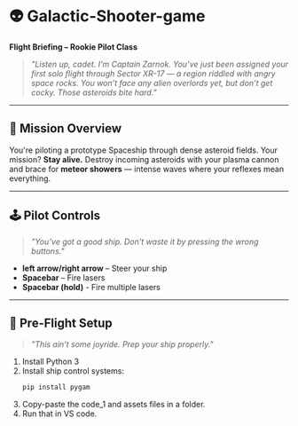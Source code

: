 # 👽 Galactic-Shooter-game

**Flight Briefing – Rookie Pilot Class**

> _"Listen up, cadet. I’m Captain Zarnok. You’ve just been assigned your first solo flight through Sector XR-17 — a region riddled with angry space rocks. You won’t face any alien overlords yet, but don’t get cocky. Those asteroids bite hard."_

---

## 🚀 Mission Overview

You're piloting a prototype Spaceship through dense asteroid fields. Your mission? **Stay alive.** Destroy incoming asteroids with your plasma cannon and brace for **meteor showers** — intense waves where your reflexes mean everything.

---

## 🕹️ Pilot Controls

> _"You’ve got a good ship. Don’t waste it by pressing the wrong buttons."_

- **left arrow/right arrow** – Steer your ship
- **Spacebar** – Fire lasers
- **Spacebar (hold)** - Fire multiple lasers

---

## 🧭 Pre-Flight Setup

> _"This ain’t some joyride. Prep your ship properly."_

1. Install Python 3
2. Install ship control systems:
   ```bash
   pip install pygam
3. Copy-paste the code_1 and assets files in a folder.
4. Run that in VS code.

